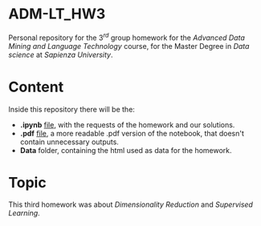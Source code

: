 # ADM-LT_HW3

Personal repository for the $3^{rd}$ group homework for the *Advanced Data Mining and Language Technology* course, for the Master Degree in *Data science* at *Sapienza University*.

# Content

Inside this repository there will be the:

- **.ipynb** [file](https://github.com/MaviVestini/ADM-LT_HW3/blob/main/Mignella_Vestini_DMT2023_HW3_notebook.ipynb), with the requests of the homework and our solutions.
- **.pdf** [file](https://github.com/MaviVestini/ADM-LT_HW3/blob/main/Mignella_Vestini_DMT2023_HW3_report.pdf), a more readable .pdf version of the notebook, that doesn't contain unnecessary outputs.
- **Data** folder, containing the html used as data for the homework.

# Topic

This third homework was about *Dimensionality Reduction* and *Supervised Learning*.
